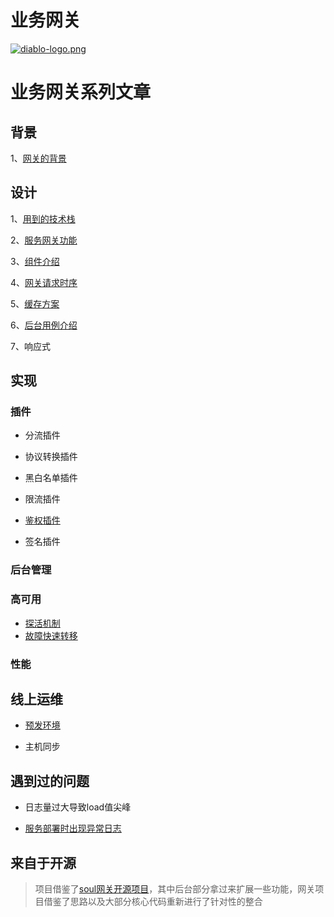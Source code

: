 # 业务网关

[![diablo-logo.png](https://i.postimg.cc/d32BfxD4/diablo-logo.png)](https://postimg.cc/YLSYG86W)

# 业务网关系列文章

## 背景

1、[网关的背景](docs/网关的背景.md)

## 设计

1、[用到的技术栈](docs/技术栈.md)

2、[服务网关功能](docs/网关功能.md)

3、[组件介绍](docs/组件介绍.md)

4、[网关请求时序](docs/网关请求时序.md)

5、[缓存方案](docs/缓存方案.md)

6、[后台用例介绍](docs/后台用例介绍.md)

7、响应式

## 实现

### 插件

+ 分流插件

+ 协议转换插件

+ 黑白名单插件

+ 限流插件

+ [鉴权插件](docs/鉴权插件.md)

+ 签名插件

### 后台管理

### 高可用

+ [探活机制](docs/服务探活.md)
+ [故障快速转移](docs/故障快速转移.md)

### 性能

## 线上运维

+ [预发环境](docs/预发环境.md)

+ 主机同步

## 遇到过的问题

+ 日志量过大导致load值尖峰

+ [服务部署时出现异常日志](docs/优雅下线.md)

## 来自于开源

> 项目借鉴了[soul网关开源项目](https://github.com/Dromara/soul)，其中后台部分拿过来扩展一些功能，网关项目借鉴了思路以及大部分核心代码重新进行了针对性的整合

